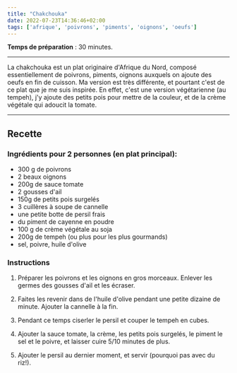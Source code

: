 ```yaml
---
title: "Chakchouka"
date: 2022-07-23T14:36:46+02:00
tags: ['afrique', 'poivrons', 'piments', 'oignons', 'oeufs']
---
```


**Temps de préparation** : 30 minutes.

---

La chakchouka est un plat originaire d'Afrique du Nord, composé essentiellement de poivrons, piments, oignons auxquels on ajoute des oeufs en fin de cuisson. Ma version est très différente, et pourtant c'est de ce plat que je me suis inspirée. En effet, c'est une version végétarienne (au tempeh), j'y ajoute des petits pois pour mettre de la couleur, et de la crème végétale qui adoucit la tomate.

---

## Recette

### Ingrédients pour 2 personnes (en plat principal):

- 300 g de poivrons
- 2 beaux oignons
- 200g de sauce tomate
- 2 gousses d'ail
- 150g de petits pois surgelés
- 3 cuillères à soupe de cannelle
- une petite botte de persil frais
- du piment de cayenne en poudre
- 100 g de crème végétale au soja
- 200g de tempeh (ou plus pour les plus gourmands)
- sel, poivre, huile d'olive

### Instructions

1. Préparer les poivrons et les oignons en gros morceaux. Enlever les germes des gousses d'ail et les écraser.

2. Faites les revenir dans de l'huile d'olive pendant une petite dizaine de minute. Ajouter la cannelle à la fin.

3. Pendant ce temps ciserler le persil et couper le tempeh en cubes.

4. Ajouter la sauce tomate, la crème, les petits pois surgelés, le piment le sel et le poivre, et laisser cuire 5/10 minutes de plus.

5. Ajouter le persil au dernier moment, et servir (pourquoi pas avec du riz!).
